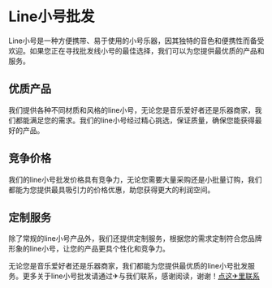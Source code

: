 # Line小号批发

Line小号是一种方便携带、易于使用的小号乐器，因其独特的音色和便携性而备受欢迎。如果您正在寻找批发线小号的最佳选择，我们可以为您提供最优质的产品和服务。

## 优质产品

我们提供各种不同材质和风格的line小号，无论您是音乐爱好者还是乐器商家，我们都能满足您的需求。我们的line小号经过精心挑选，保证质量，确保您能获得最好的产品。

## 竞争价格

我们的line小号批发价格具有竞争力，无论您需要大量采购还是小批量订购，我们都能为您提供最具吸引力的价格优惠，助您获得更大的利润空间。

## 定制服务

除了常规的line小号产品外，我们还提供定制服务，根据您的需求定制符合您品牌形象的line小号，让您的产品更具个性化和竞争力。

无论您是音乐爱好者还是乐器商家，我们都能为您提供最优质的line小号批发服务。更多关于line小号批发请通过✈与我们联系，感谢阅读，谢谢！[点这✈里联系](https://b.k02.cc)